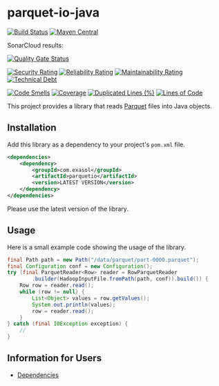 # parquet-io-java

[![Build Status](https://api.travis-ci.com/exasol/parquet-io-java.svg?branch=master)](https://travis-ci.com/exasol/parquet-io-java)
[![Maven Central](https://img.shields.io/maven-central/v/com.exasol/parquet-io-java)](https://search.maven.org/artifact/com.exasol/parquet-io-java)

SonarCloud results:

[![Quality Gate Status](https://sonarcloud.io/api/project_badges/measure?project=com.exasol%3Aparquet-io-java&metric=alert_status)](https://sonarcloud.io/dashboard?id=com.exasol%3Aparquet-io-java)

[![Security Rating](https://sonarcloud.io/api/project_badges/measure?project=com.exasol%3Aparquet-io-java&metric=security_rating)](https://sonarcloud.io/dashboard?id=com.exasol%3Aparquet-io-java)
[![Reliability Rating](https://sonarcloud.io/api/project_badges/measure?project=com.exasol%3Aparquet-io-java&metric=reliability_rating)](https://sonarcloud.io/dashboard?id=com.exasol%3Aparquet-io-java)
[![Maintainability Rating](https://sonarcloud.io/api/project_badges/measure?project=com.exasol%3Aparquet-io-java&metric=sqale_rating)](https://sonarcloud.io/dashboard?id=com.exasol%3Aparquet-io-java)
[![Technical Debt](https://sonarcloud.io/api/project_badges/measure?project=com.exasol%3Aparquet-io-java&metric=sqale_index)](https://sonarcloud.io/dashboard?id=com.exasol%3Aparquet-io-java)

[![Code Smells](https://sonarcloud.io/api/project_badges/measure?project=com.exasol%3Aparquet-io-java&metric=code_smells)](https://sonarcloud.io/dashboard?id=com.exasol%3Aparquet-io-java)
[![Coverage](https://sonarcloud.io/api/project_badges/measure?project=com.exasol%3Aparquet-io-java&metric=coverage)](https://sonarcloud.io/dashboard?id=com.exasol%3Aparquet-io-java)
[![Duplicated Lines (%)](https://sonarcloud.io/api/project_badges/measure?project=com.exasol%3Aparquet-io-java&metric=duplicated_lines_density)](https://sonarcloud.io/dashboard?id=com.exasol%3Aparquet-io-java)
[![Lines of Code](https://sonarcloud.io/api/project_badges/measure?project=com.exasol%3Aparquet-io-java&metric=ncloc)](https://sonarcloud.io/dashboard?id=com.exasol%3Aparquet-io-java)

This project provides a library that reads [Parquet](https://parquet.apache.org/) files into Java objects.

## Installation

Add this library as a dependency to your project's `pom.xml` file.

```xml
<dependencies>
    <dependency>
        <groupId>com.exasol</groupId>
        <artifactId>parquetio</artifactId>
        <version>LATEST VERSION</version>
    </dependency>
</dependencies>
```

Please use the latest version of the library.

## Usage

Here is a small example code showing the usage of the library.

```java
final Path path = new Path("/data/parquet/part-0000.parquet");
final Configuration conf = new Configuration();
try (final ParquetReader<Row> reader = RowParquetReader
        .builder(HadoopInputFile.fromPath(path, conf)).build()) {
    Row row = reader.read();
    while (row != null) {
        List<Object> values = row.getValues();
        System.out.println(values);
        row = reader.read();
    }
} catch (final IOException exception) {
    //
}
```

## Information for Users

- [Dependencies](dependencies.md)
